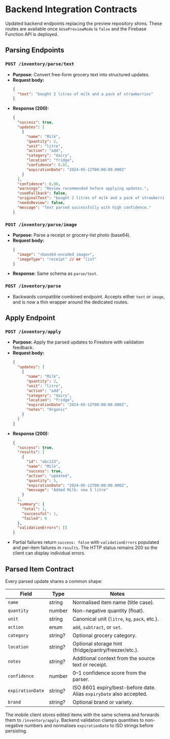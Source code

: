 # Backend Integration Contracts

Updated backend endpoints replacing the preview repository shims. These routes are available once `kUsePreviewMode` is `false` and the Firebase Function API is deployed.

## Parsing Endpoints

### `POST /inventory/parse/text`
- **Purpose:** Convert free-form grocery text into structured updates.
- **Request body:**
  ```json
  {
    "text": "bought 2 litres of milk and a pack of strawberries"
  }
  ```
- **Response (200):**
  ```json
  {
    "success": true,
    "updates": [
      {
        "name": "Milk",
        "quantity": 2,
        "unit": "litre",
        "action": "add",
        "category": "dairy",
        "location": "fridge",
        "confidence": 0.91,
        "expirationDate": "2024-05-12T00:00:00.000Z"
      }
    ],
    "confidence": 0.88,
    "warnings": "Review recommended before applying updates.",
    "usedFallback": false,
    "originalText": "bought 2 litres of milk and a pack of strawberries",
    "needsReview": false,
    "message": "Text parsed successfully with high confidence."
  }
  ```

### `POST /inventory/parse/image`
- **Purpose:** Parse a receipt or grocery-list photo (base64).
- **Request body:**
  ```json
  {
    "image": "<base64-encoded image>",
    "imageType": "receipt" // or "list"
  }
  ```
- **Response:** Same schema as `parse/text`.

### `POST /inventory/parse`
- Backwards compatible combined endpoint. Accepts either `text` or `image`, and is now a thin wrapper around the dedicated routes.

## Apply Endpoint

### `POST /inventory/apply`
- **Purpose:** Apply the parsed updates to Firestore with validation feedback.
- **Request body:**
  ```json
  {
    "updates": [
      {
        "name": "Milk",
        "quantity": 2,
        "unit": "litre",
        "action": "add",
        "category": "dairy",
        "location": "fridge",
        "expirationDate": "2024-05-12T00:00:00.000Z",
        "notes": "Organic"
      }
    ]
  }
  ```
- **Response (200):**
  ```json
  {
    "success": true,
    "results": [
      {
        "id": "abc123",
        "name": "Milk",
        "success": true,
        "action": "updated",
        "quantity": 5,
        "expirationDate": "2024-05-12T00:00:00.000Z",
        "message": "Added Milk: now 5 litre"
      }
    ],
    "summary": {
      "total": 1,
      "successful": 1,
      "failed": 0
    },
    "validationErrors": []
  }
  ```
- Partial failures return `success: false` with `validationErrors` populated and per-item failures in `results`. The HTTP status remains 200 so the client can display individual errors.

## Parsed Item Contract

Every parsed update shares a common shape:

| Field            | Type      | Notes                                                                 |
|------------------|-----------|-----------------------------------------------------------------------|
| `name`           | string    | Normalised item name (title case).                                    |
| `quantity`       | number    | Non-negative quantity (float).                                        |
| `unit`           | string    | Canonical unit (`litre`, `kg`, `pack`, etc.).                          |
| `action`         | enum      | `add`, `subtract`, or `set`.                                          |
| `category`       | string?   | Optional grocery category.                                            |
| `location`       | string?   | Optional storage hint (fridge/pantry/freezer/etc.).                   |
| `notes`          | string?   | Additional context from the source text or receipt.                   |
| `confidence`     | number    | 0–1 confidence score from the parser.                                 |
| `expirationDate` | string?   | ISO 8601 expiry/best-before date. Alias `expiryDate` also accepted.   |
| `brand`          | string?   | Optional brand or variety.                                            |

The mobile client stores edited items with the same schema and forwards them to `/inventory/apply`. Backend validation clamps quantities to non-negative numbers and normalises `expirationDate` to ISO strings before persisting.
